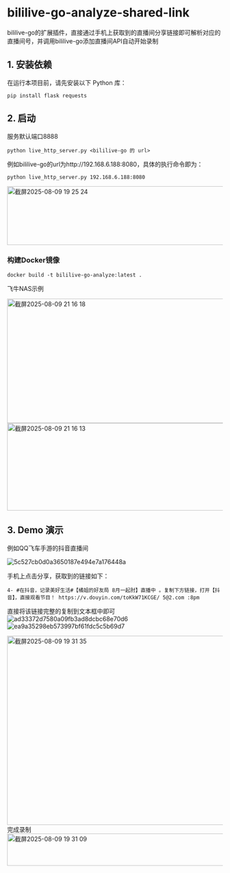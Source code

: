# bililive-go-analyze-shared-link
bililive-go的扩展插件，直接通过手机上获取到的直播间分享链接即可解析对应的直播间号，并调用bililive-go添加直播间API自动开始录制


## 1. 安装依赖

在运行本项目前，请先安装以下 Python 库：

```
pip install flask requests
```


## 2. 启动
服务默认端口8888
```
python live_http_server.py <bililive-go 的 url>
```
例如bililive-go的url为http://192.168.6.188:8080，具体的执行命令即为：
```
python live_http_server.py 192.168.6.188:8080
```

<img width="1084" height="137" alt="截屏2025-08-09 19 25 24" src="https://github.com/user-attachments/assets/f5e533f5-3175-422a-95ab-5c2b02ca5ba8" />

### 构建Docker镜像
```
docker build -t bililive-go-analyze:latest .
```
飞牛NAS示例

<img width="670" height="290" alt="截屏2025-08-09 21 16 18" src="https://github.com/user-attachments/assets/2ec99eeb-9bd6-401d-9b06-467e37b94665" />

<img width="656" height="204" alt="截屏2025-08-09 21 16 13" src="https://github.com/user-attachments/assets/72ca52ab-72f7-44b9-8bcd-bfb52e68d4b6" />


## 3. Demo 演示
例如QQ飞车手游的抖音直播间

![5c527cb0d0a3650187e494e7a176448a](https://github.com/user-attachments/assets/b7cde83b-50c2-435f-88c3-b5ba28f51315)

手机上点击分享，获取到的链接如下：
```
4- #在抖音，记录美好生活#【橘姐的好友局 8月一起肘】直播中 。复制下方链接，打开【抖音】，直接观看节目！ https://v.douyin.com/toKkW71KCGE/ 5@2.com :8pm
```
直接将该链接完整的复制到文本框中即可
![ad33372d7580a09fb3ad8dcbc68e70d6](https://github.com/user-attachments/assets/2172782d-7f7b-455d-a97a-53d851631030)
![ea9a35298eb573997bf61fdc5c5b69d7](https://github.com/user-attachments/assets/2190ab23-e30e-4999-b8bd-b03580a343c1)


<img width="1916" height="441" alt="截屏2025-08-09 19 31 35" src="https://github.com/user-attachments/assets/c6b1f97f-0c6d-4500-9c0f-6bde4b8ec896" />
完成录制
<img width="1362" height="75" alt="截屏2025-08-09 19 31 09" src="https://github.com/user-attachments/assets/74e8a0c3-f620-441e-b421-55e40edb0695" />
